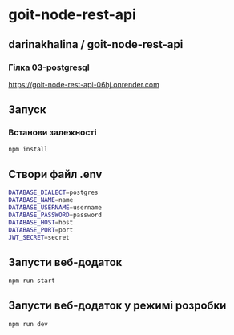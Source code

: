 # goit-node-rest-api

## darinakhalina / goit-node-rest-api

### Гілка 03-postgresql
https://goit-node-rest-api-06hj.onrender.com

## Запуск


### Встанови залежності

```bash
npm install
```

## Створи файл .env

```bash
DATABASE_DIALECT=postgres
DATABASE_NAME=name
DATABASE_USERNAME=username
DATABASE_PASSWORD=password
DATABASE_HOST=host
DATABASE_PORT=port
JWT_SECRET=secret
```

## Запусти веб-додаток

```bash
npm run start
```

## Запусти веб-додаток у режимі розробки

```bash
npm run dev
```
